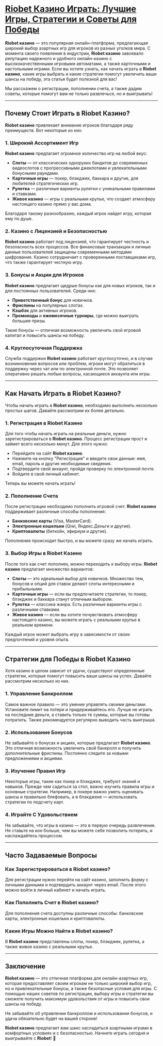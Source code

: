 # [Riobet Казино Играть: Лучшие Игры, Стратегии и Советы для Победы](https://brandplay.link/TnjsxFvH)

**Riobet казино** — это популярная онлайн-платформа, предлагающая широкий выбор азартных игр для игроков из разных уголков мира. С момента своего появления в индустрии, **Riobet казино** завоевало репутацию надежного и удобного онлайн-казино с высококачественными игровыми автоматами, а также карточными и настольными играми. Если вы хотите узнать, как начать играть в **Riobet казино**, какие игры выбрать и какие стратегии помогут увеличить ваши шансы на победу, эта статья будет полезной для вас!

Мы расскажем о регистрации, пополнении счета, а также дадим советы, которые помогут вам не только развлечься, но и выигрывать!

***

## Почему Стоит Играть в Riobet Казино?

**Riobet казино** привлекает внимание игроков благодаря ряду преимуществ. Вот некоторые из них:

### 1. **Широкий Ассортимент Игр**

**Riobet казино** предлагает огромное количество игр на любой вкус:

* **Слоты** — от классических одноруких бандитов до современных видеослотов с прогрессивными джекпотами и увлекательными бонусными раундами.
* **Карточные игры** — покер, блэкджек, баккара и другие, для любителей стратегических игр.
* **Рулетка** — различные варианты рулетки с уникальными правилами и ставками.
* **Живое казино** — игры с реальными крупье, что создает атмосферу настоящего казино прямо у вас дома.

Благодаря такому разнообразию, каждый игрок найдет игру, которая ему по душе.

### 2. **Казино с Лицензией и Безопасностью**

**Riobet казино** работает под лицензией, что гарантирует честность и безопасность всех процессов. Все финансовые транзакции и личные данные пользователей защищены современными методами шифрования. Казино сотрудничает с проверенными поставщиками игр, что также гарантирует честную игру.

### 3. **Бонусы и Акции для Игроков**

**Riobet казино** предлагает щедрые бонусы как для новых игроков, так и для постоянных пользователей. Среди них:

* **Приветственный бонус** для новичков.
* **Фриспины** на популярных слотах.
* **Кэшбэк** для активных игроков.
* **Промокоды** и **ежемесячные турниры**, где можно выиграть большие призы.

Такие бонусы — отличная возможность увеличить свой игровой капитал и повысить шансы на победу.

### 4. **Круглосуточная Поддержка**

Служба поддержки **Riobet казино** работает круглосуточно, и в случае возникновения вопросов или проблем, игроки могут обратиться в поддержку через чат или по электронной почте. Это позволяет оперативно решать любые вопросы, касающиеся аккаунта или игры.

***

## Как Начать Играть в Riobet Казино?

Чтобы начать играть в **Riobet казино**, необходимо выполнить несколько простых шагов. Давайте рассмотрим их более детально.

### 1. **Регистрация в Riobet Казино**

Для того чтобы начать играть на реальные деньги, нужно зарегистрироваться в **Riobet казино**. Процесс регистрации прост и займет всего несколько минут. Для этого нужно:

* Перейдите на сайт **Riobet казино**.
* Нажмите на кнопку "Регистрация" и введите свои данные: имя, email, пароль и другие необходимые сведения.
* Подтвердите свой аккаунт, пройдя проверку по электронной почте.
* Войдите в свой личный кабинет.

Теперь вы можете начать играть!

### 2. **Пополнение Счета**

После регистрации необходимо пополнить игровой счет. **Riobet казино** поддерживает различные способы пополнения:

* **Банковские карты** (Visa, MasterCard).
* **Электронные кошельки** (Qiwi, Яндекс.Деньги и другие).
* **Криптовалюты** (биткойн, эфириум и другие).

Пополнение происходит быстро, и вы можете сразу же начать играть.

### 3. **Выбор Игры в Riobet Казино**

После того как счет пополнен, можно переходить к выбору игры. **Riobet казино** предлагает множество вариантов:

* **Слоты** — это идеальный выбор для новичков. Множество тем, бонусов и опций для ставок делают слоты интересными и прибыльными.
* **Карточные игры** — если вы предпочитаете стратегии, то покер, блэкджек и баккара станут отличным выбором.
* **Рулетка** — классика жанра. Есть различные варианты игры с различными ставками.
* **Живое казино** — если вы хотите почувствовать атмосферу настоящего казино, вы можете играть с реальными крупье в реальном времени.

Каждый игрок может выбрать игру в зависимости от своих предпочтений и уровня опыта.

***

## Стратегии для Победы в Riobet Казино

Хотя казино в целом зависит от удачи, существуют определенные стратегии, которые помогут повысить ваши шансы на успех. Давайте рассмотрим несколько из них.

### 1. **Управление Банкроллом**

Самое важное правило — это умение управлять своими деньгами. Установите лимит на потери и придерживайтесь его. Лучше не играть на последние деньги, а ставить только те суммы, которые вы готовы потратить. Также рекомендуется регулярно выводить часть выигрыша.

### 2. **Использование Бонусов**

Не забывайте о бонусах и акциях, которые предлагает **Riobet казино**. Это отличная возможность увеличить свой банкролл и получить дополнительные фриспины. Постоянно следите за новыми предложениями и акциями.

### 3. **Изучение Правил Игр**

Некоторые игры, такие как покер и блэкджек, требуют знаний и навыков. Прежде чем садиться за стол, важно изучить правила игры и основные стратегии. Например, в покере важно уметь оценивать шансы и правильно блефовать, а в блэкджеке — использовать стратегии по подсчету карт.

### 4. **Играйте С Удовольствием**

Не забывайте, что игры в казино — это в первую очередь развлечение. Не ставьте на кон больше, чем вы можете себе позволить потерять, и наслаждайтесь процессом.

***

## Часто Задаваемые Вопросы

### Как Зарегистрироваться в **Riobet казино**?

Для регистрации нужно перейти на сайт казино, заполнить форму с личными данными и подтвердить аккаунт через email. После этого можно войти в личный кабинет и начать играть.

### Как Пополнить Счет в **Riobet казино**?

Для пополнения счета доступны различные способы: банковские карты, электронные кошельки и криптовалюты.

### Какие Игры Можно Найти в **Riobet казино**?

В **Riobet казино** представлены слоты, покер, блэкджек, рулетка, а также живое казино с реальными крупье.

***

## Заключение

**Riobet казино** — это отличная платформа для онлайн-азартных игр, которая предоставляет своим игрокам не только широкий выбор игр, но и привлекательные бонусы, а также безопасные условия для игры. С помощью наших советов по регистрации, выбору игры и стратегии вы сможете получить максимум удовольствия от игры и повысить свои шансы на победу.

Не забывайте об управлении банкроллом и использовании бонусов, и удача обязательно будет на вашей стороне!

**Riobet казино** предлагает вам шанс насладиться азартными играми в комфортных условиях и с безопасностью. Начните играть сегодня и выигрывайте с **Riobet**! 🎉
